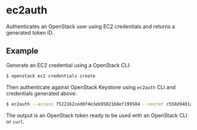 # ec2auth

Authenticates an OpenStack user using EC2 credentials and returns a generated token ID.

## Example

Generate an EC2 credential using a OpenStack CLI:

```sh
$ openstack ec2 credentials create
```

Then authenticate against OpenStack Keystone using `ec2auth` CLI and credentials generated above:

```sh
$ ec2auth --access 7522162ced8f4e3eb9502168ef199584 --secret c558d9401a6943bbbb77a83ce910e5a5
```

The output is an OpenStack token ready to be used with an OpenStack CLI or `curl`.
